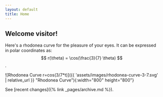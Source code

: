 ```yaml
---
layout: default
title: Home
---
```


## Welcome visitor!

Here's a rhodonea curve for the pleasure of your eyes. It can be expressed in polar coordinates as: $$ r(\theta) = \cos(\frac{3}{7} \theta) $$.

![Rhodonea Curve r=cos(3/7*t)]({{ 'assets/images/rhodonea-curve-3-7.svg' | relative_url }} "Rhodonea Curve"){:width="800" height="800"}

See [recent changes]({% link _pages/archive.md %}).